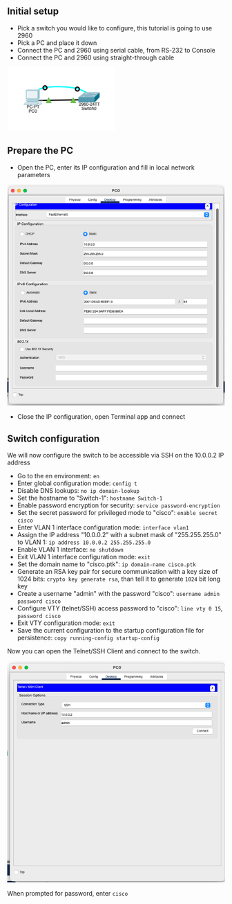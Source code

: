 
## Initial setup

- Pick a switch you would like to configure, this tutorial is going to use 2960
- Pick a PC and place it down
- Connect the PC and 2960 using serial cable, from RS-232 to Console
- Connect the PC and 2960 using straight-through cable


![](./img/pc_network.png)

## Prepare the PC

- Open the PC, enter its IP configuration and fill in local network parameters

![](./img/switch_ip_config.png)

- Close the IP configuration, open Terminal app and connect

## Switch configuration

We will now configure the switch to be accessible via SSH on the 10.0.0.2 IP address

- Go to the en environment: `en`
- Enter global configuration mode: `config t`
- Disable DNS lookups: `no ip domain-lookup`
- Set the hostname to "Switch-1": `hostname Switch-1`
- Enable password encryption for security: `service password-encryption`
- Set the secret password for privileged mode to "cisco": `enable secret cisco`
- Enter VLAN 1 interface configuration mode: `interface vlan1`
- Assign the IP address "10.0.0.2" with a subnet mask of "255.255.255.0" to VLAN 1: `ip address 10.0.0.2 255.255.255.0`
- Enable VLAN 1 interface: `no shutdown`
- Exit VLAN 1 interface configuration mode: `exit`
- Set the domain name to "cisco.ptk": `ip domain-name cisco.ptk`
- Generate an RSA key pair for secure communication with a key size of 1024 bits: `crypto key generate rsa`, than tell it to generate `1024` bit long key
- Create a username "admin" with the password "cisco": `username admin password cisco`
- Configure VTY (telnet/SSH) access password to "cisco": `line vty 0 15`, `password cisco`
- Exit VTY configuration mode: `exit`
- Save the current configuration to the startup configuration file for persistence: `copy running-config startup-config`

Now you can open the Telnet/SSH Client and connect to the switch.

![](./img/pc_ssh_connect.png)


When prompted for password, enter `cisco`